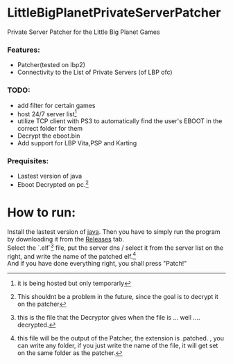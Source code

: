 # LittleBigPlanetPrivateServerPatcher
Private Server Patcher for the Little Big Planet Games


### Features:

- Patcher(tested on lbp2)<br />
- Connectivity to the List of Private Servers (of LBP ofc)<br />


### TODO:
- add filter for certain games<br />
- host 24/7 server list[^2]<br />
- utilize TCP client with PS3 to automatically find the user's EBOOT in the correct folder for them
- Decrypt the eboot.bin
- Add support for LBP Vita,PSP and Karting  


[^2]: it is being hosted but only temporarly


### Prequisites:
- Lastest version of java
- Eboot Decrypted on pc.[^3]

[^3]:This shouldnt be a problem in the future, since the goal is to decrypt it on the patcher


# How to run:
Install the lastest version of [java](https://www.java.com/en/download/ie_manual.jsp).
Then you have to simply run the program by downloading it from the [Releases](https://github.com/SyngletOxygen/LittleBigPlanetPrivateServerPatcher/releases) tab. <br />
Select the ´.elf´[^4] file, put the server dns / select it from the server list on the right, and write the name of the patched elf.[^5]<br />
And if you have done everything right, you shall press "Patch!"

[^4]:this is the file that the Decryptor gives when the file is ... well .... decrypted.
[^5]:this file will be the output of the Patcher, the extension is <FILENAME>.patched. , you can write any folder, if you just write the name of the file, it will get set on the same folder as the patcher.
